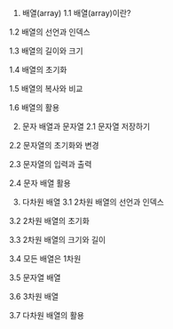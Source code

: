 1. 배열(array)
1.1 배열(array)이란?

1.2 배열의 선언과 인덱스

1.3 배열의 길이와 크기

1.4 배열의 초기화

1.5 배열의 복사와 비교

1.6 배열의 활용



2. 문자 배열과 문자열
2.1 문자열 저장하기

2.2 문자열의 초기화와 변경

2.3 문자열의 입력과 출력

2.4 문자 배열 활용



3. 다차원 배열
3.1 2차원 배열의 선언과 인덱스

3.2 2차원 배열의 초기화

3.3 2차원 배열의 크기와 길이

3.4 모든 배열은 1차원

3.5 문자열 배열

3.6 3차원 배열

3.7 다차원 배열의 활용
